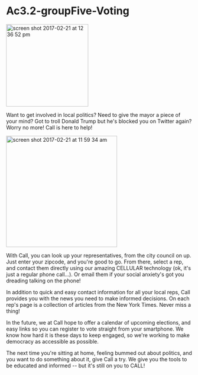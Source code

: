 # Ac3.2-groupFive-Voting

<img width="222" alt="screen shot 2017-02-21 at 12 36 52 pm" src="https://cloud.githubusercontent.com/assets/19174201/23176945/1e7af97c-f833-11e6-9ffc-9851d428356b.png">

Want to get involved in local politics? Need to give the mayor a piece of your mind? Got to troll Donald Trump but he's blocked you on Twitter again? Worry no more! Call is here to help!

<img width="300" alt="screen shot 2017-02-21 at 11 59 34 am" src="https://cloud.githubusercontent.com/assets/19174201/23176969/36c4c94a-f833-11e6-9d70-0fef3c982b7b.png">

With Call, you can look up your representatives, from the city council on up. Just enter your zipcode, and you're good to go. From there, select a rep, and contact them directly using our amazing CELLULAR technology (ok, it's just a regular phone call...). Or email them if your social anxiety's got you dreading talking on the phone!

In addition to quick and easy contact information for all your local reps, Call provides you with the news you need to make informed decisions. On each rep's page is a collection of articles from the New York Times. Never miss a thing!

In the future, we at Call hope to offer a calendar of upcoming elections, and easy links so you can register to vote straight from your smartphone. We know how hard it is these days to keep engaged, so we're working to make democracy as accessible as possible.

The next time you're sitting at home, feeling bummed out about politics, and you want to do something about it, give Call a try. We give you the tools to be educated and informed -- but it's still on you to CALL! 
